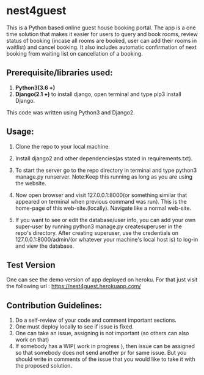 # nest4guest
This is a Python based online guest house booking portal. The app is a one time solution that makes it easier for users to query and book rooms, review status of booking (incase all rooms are booked, user can add their rooms in waitlist) and cancel booking. It also includes automatic confirmation of next booking from waiting list on cancellation of a booking.

## Prerequisite/libraries used:
  1. **Python3(3.6 +)**
  2. **Django(2.1 +)** to install django, open terminal and type pip3 install Django.    

This code was written using Python3 and Django2.

## Usage:
  1. Clone the repo to your local machine.
  2. Install django2 and other dependencies(as stated in requirements.txt). 
  3. To start the server go to the repo directory in terminal and type python3 manage.py runserver. Note:Keep this running as long as you are using the website.
  4. Now open browser and visit 127.0.0.1:8000(or something similar that appeared on terminal when previous command was run).       This is the home-page of this web-site.(locally).
    Navigate like a normal web-site.

  5. If you want to see or edit the database/user info, you can add your own super-user by running python3 manage.py createsuperuser in the repo's directory. After creating superuser, use the credentials on 127.0.0.1:8000/admin/(or whatever your machine's local host is) to log-in and view the database.


## Test Version

  One can see the demo version of app deployed on heroku. 
  For that just visit the following url : https://nest4guest.herokuapp.com/

## Contribution Guidelines:

  1. Do a self-review of your code and comment important sections.
  2. One must deploy locally to see if issue is fixed.
  3. One can take an issue, assigning is not important (so others can also work on that)
  4. If somebody has a WIP( work in progress ), then issue can be assigned so that somebody does not send another pr for same issue. But you should write in comments of the issue that you would like to take it with the proposed solution.
